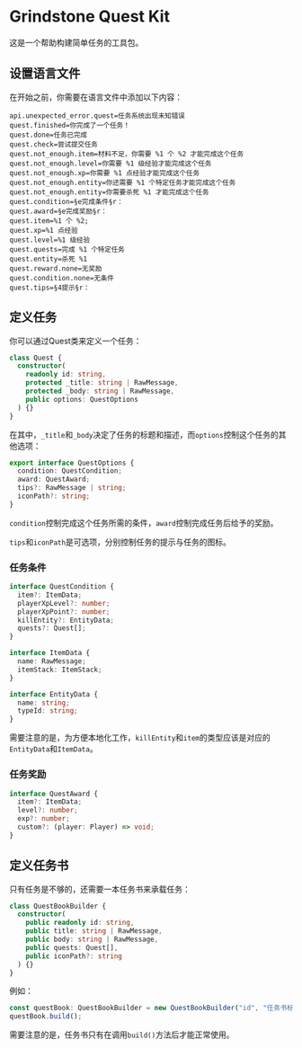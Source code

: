 # Grindstone Quest Kit
这是一个帮助构建简单任务的工具包。

## 设置语言文件
在开始之前，你需要在语言文件中添加以下内容：
~~~
api.unexpected_error.quest=任务系统出现未知错误
quest.finished=你完成了一个任务！
quest.done=任务已完成
quest.check=尝试提交任务
quest.not_enough.item=材料不足，你需要 %1 个 %2 才能完成这个任务
quest.not_enough.level=你需要 %1 级经验才能完成这个任务
quest.not_enough.xp=你需要 %1 点经验才能完成这个任务
quest.not_enough.entity=你还需要 %1 个特定任务才能完成这个任务
quest.not_enough.entity=你需要杀死 %1 才能完成这个任务
quest.condition=§e完成条件§r：
quest.award=§e完成奖励§r：
quest.item=%1 个 %2;
quest.xp=%1 点经验
quest.level=%1 级经验
quest.quests=完成 %1 个特定任务
quest.entity=杀死 %1
quest.reward.none=无奖励
quest.condition.none=无条件
quest.tips=§4提示§r：
~~~

## 定义任务
你可以通过Quest类来定义一个任务：

~~~ts
class Quest {
  constructor(
    readonly id: string,
    protected _title: string | RawMessage,
    protected _body: string | RawMessage,
    public options: QuestOptions
  ) {}
}
~~~

在其中，`_title`和`_body`决定了任务的标题和描述，而`options`控制这个任务的其他选项：

~~~ts
export interface QuestOptions {
  condition: QuestCondition;
  award: QuestAward;
  tips?: RawMessage | string;
  iconPath?: string;
}
~~~
`condition`控制完成这个任务所需的条件，`award`控制完成任务后给予的奖励。

`tips`和`iconPath`是可选项，分别控制任务的提示与任务的图标。

### 任务条件
~~~ts
interface QuestCondition {
  item?: ItemData;
  playerXpLevel?: number;
  playerXpPoint?: number;
  killEntity?: EntityData;
  quests?: Quest[];
}

interface ItemData {
  name: RawMessage;
  itemStack: ItemStack;
}

interface EntityData {
  name: string;
  typeId: string;
}
~~~

需要注意的是，为方便本地化工作，`killEntity`和`item`的类型应该是对应的`EntityData`和`ItemData`。

### 任务奖励
~~~ts
interface QuestAward {
  item?: ItemData;
  level?: number;
  exp?: number;
  custom?: (player: Player) => void;
}
~~~

## 定义任务书
只有任务是不够的，还需要一本任务书来承载任务：
~~~ts
class QuestBookBuilder {
  constructor(
    public readonly id: string,
    public title: string | RawMessage,
    public body: string | RawMessage,
    public quests: Quest[],
    public iconPath?: string
  ) {}
}
~~~

例如：

~~~ts
const questBook: QuestBookBuilder = new QuestBookBuilder("id", "任务书标题", "任务书描述", [quest_1,quest2,...]);
questBook.build();
~~~

需要注意的是，任务书只有在调用`build()`方法后才能正常使用。
